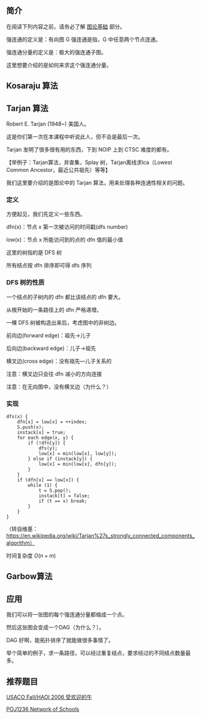 ## 简介

在阅读下列内容之前，请务必了解 [图论基础](/graph/basic) 部分。

强连通的定义是：有向图 G 强连通是指，G 中任意两个节点连通。

强连通分量的定义是：极大的强连通子图。

这里想要介绍的是如何来求这个强连通分量。

## Kosaraju 算法

## Tarjan 算法

Robert E. Tarjan (1948~) 美国人。

这是你们第一次在本课程中听说此人，但不会是最后一次。

Tarjan 发明了很多很有用的东西，下到 NOIP 上到 CTSC 难度的都有。

【举例子：Tarjan算法，并查集，Splay 树，Tarjan离线求lca（Lowest Common Ancestor，最近公共祖先）等等】

我们这里要介绍的是图论中的 Tarjan 算法，用来处理各种连通性相关的问题。

### 定义

方便起见，我们先定义一些东西。

dfn(x)：节点 x 第一次被访问的时间戳(dfs number)

low(x)：节点 x 所能访问到的点的 dfn 值的最小值

这里的树指的是 DFS 树

所有结点按 dfn 排序即可得 dfs 序列

### DFS 树的性质

一个结点的子树内的 dfn 都比该结点的 dfn 要大。

从根开始的一条路径上的 dfn 严格递增。

一棵 DFS 树被构造出来后，考虑图中的非树边。

前向边(forward edge)：祖先→儿子

后向边(backward edge)：儿子→祖先

横叉边(cross edge)：没有祖先—儿子关系的

注意：横叉边只会往 dfn 减小的方向连接

注意：在无向图中，没有横叉边（为什么？）

### 实现

    dfs(x) {
    	dfn[x] = low[x] = ++index;
    	S.push(x);
    	instack[x] = true;
    	for each edge(x, y) {
    		if (!dfn[y]) {
    			dfs(y);
    			low[x] = min(low[x], low[y]);
    		} else if (instack[y]) {
    			low[x] = min(low[x], dfn[y]);
    		}
    	}
    	if (dfn[x] == low[x]) {
    		while (1) {
    			t = S.pop();
    			instack[t] = false;
    			if (t == x) break;
    		}
    	}
    }

（转自维基：<https://en.wikipedia.org/wiki/Tarjan%27s_strongly_connected_components_algorithm）>

时间复杂度 $O(n+m)$

## Garbow算法

## 应用

我们可以将一张图的每个强连通分量都缩成一个点。

然后这张图会变成一个DAG（为什么？）。

DAG 好啊，能拓扑排序了就能做很多事情了。

举个简单的例子，求一条路径，可以经过重复结点，要求经过的不同结点数量最多。

## 推荐题目

[USACO Fall/HAOI 2006 受欢迎的牛](https://www.lydsy.com/JudgeOnline/problem.php?id=1051)

[POJ1236 Network of Schools](http://poj.org/problem?id=1236)
